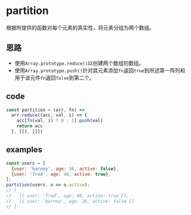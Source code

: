 # partition

根据所提供的函数对每个元素的真实性，将元素分组为两个数组。

## 思路

- 使用`Array.prototype.reduce()`以创建两个数组的数组。
- 使用`Array.prototype.push()`针对其元素添加`fn`返回`true`到所述第一阵列和用于该元件`fn`返回`false`到第二个。

## code

```js
const partition = (arr, fn) =>
  arr.reduce((acc, val, i) => {
    acc[fn(val, i) ? 0 : 1].push(val) 
    return acc
  }, [[], []])

```

## examples

```js
const users = [
  {user: 'barney', age: 36, active: false},
  {user: 'fred', age: 40, active: true},
];
partition(users, o => o.active);
// [
//   [{ user: 'fred', age: 40, active: true }],
//   [{ user: 'barney', age: 36, active: false }]
// ]
```
